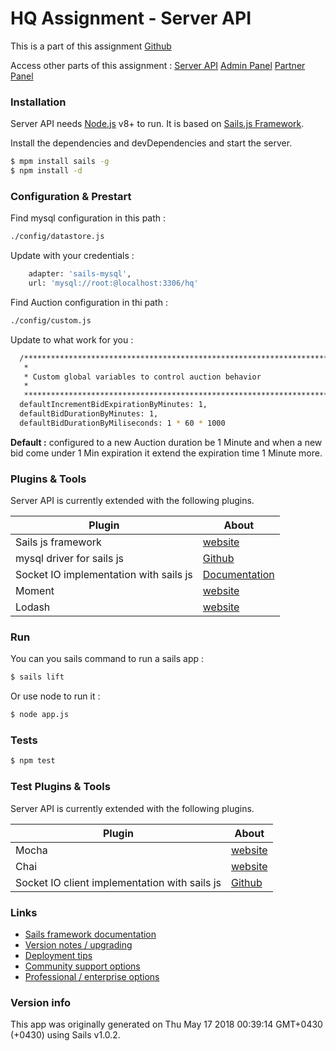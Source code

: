 # HQ Assignment - Server API

This is a part of this assignment [Github](https://github.com/HQInterview/backend-developer-assignment-v2)

Access other parts of this assignment :
[Server API](https://github.com/hq-test/server-api)
[Admin Panel](https://github.com/hq-test/server-admin)
[Partner Panel](https://github.com/hq-test/server-partners)

### Installation

Server API needs [Node.js](https://nodejs.org/) v8+ to run.
It is based on [Sails.js Framework](http://sailsjs.com).

Install the dependencies and devDependencies and start the server.

```sh
$ mpm install sails -g
$ npm install -d
```

### Configuration & Prestart

Find mysql configuration in this path :

```sh
./config/datastore.js
```

Update with your credentials :

```sh
    adapter: 'sails-mysql',
    url: 'mysql://root:@localhost:3306/hq'
```

Find Auction configuration in thi path :

```sh
./config/custom.js
```

Update to what work for you :

```sh
  /***************************************************************************
   *                                                                          *
   * Custom global variables to control auction behavior                      *
   *                                                                          *
   ***************************************************************************/
  defaultIncrementBidExpirationByMinutes: 1,
  defaultBidDurationByMinutes: 1,
  defaultBidDurationByMiliseconds: 1 * 60 * 1000
```

**Default :** configured to a new Auction duration be 1 Minute and when a new bid come under 1 Min expiration it extend the expiration time 1 Minute more.

### Plugins & Tools

Server API is currently extended with the following plugins.

| Plugin                                 | About                                                                                  |
| -------------------------------------- | -------------------------------------------------------------------------------------- |
| Sails js framework                     | [website](http://sailsjs.com)                                                          |
| mysql driver for sails js              | [Github](https://github.com/balderdashy/sails-mysql)                                   |
| Socket IO implementation with sails js | [Documentation](https://sailsjs.com/documentation/reference/web-sockets/socket-client) |
| Moment                                 | [website](https://momentjs.com/)                                                       |
| Lodash                                 | [website](https://lodash.com/)                                                         |

### Run

You can you sails command to run a sails app :

```sh
$ sails lift
```

Or use node to run it :

```sh
$ node app.js
```

### Tests

```sh
$ npm test
```

### Test Plugins & Tools

Server API is currently extended with the following plugins.

| Plugin                                        | About                                                        |
| --------------------------------------------- | ------------------------------------------------------------ |
| Mocha                                         | [website](https://mochajs.org/)                              |
| Chai                                          | [website](http://www.chaijs.com/)                            |
| Socket IO client implementation with sails js | [Github](https://github.com/balderdashy/sails.io.js?files=1) |

### Links

* [Sails framework documentation](https://sailsjs.com/documentation)
* [Version notes / upgrading](https://sailsjs.com/documentation/upgrading)
* [Deployment tips](https://sailsjs.com/documentation/concepts/deployment)
* [Community support options](https://sailsjs.com/support)
* [Professional / enterprise options](https://sailsjs.com/enterprise)

### Version info

This app was originally generated on Thu May 17 2018 00:39:14 GMT+0430 (+0430) using Sails v1.0.2.
